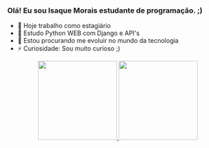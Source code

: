 ### Olá! Eu sou Isaque Morais estudante de programação. ;)

- 🔭 Hoje trabalho como estagiário
- 🌱 Estudo Python WEB com Django e API's
- 🤔 Estou procurando me evoluir no mundo da tecnologia
- ⚡ Curiosidade: Sou muito curioso ;)


<div align="center">
  <a href="https://github.com/Isaque-Morais">
  <img height="180em" src="https://github-readme-stats.vercel.app/api?username=Isaque-Morais&show_icons=true&theme=radical&include_all_commits=true&count_private=true"/>
  <img height="180em" src="https://github-readme-stats.vercel.app/api/top-langs/?username=Isaque-Morais&layout=compact&langs_count=7&theme=radical"/>
</div>
